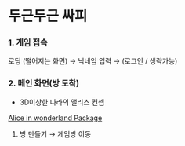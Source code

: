 # 두근두근 싸피

### 1\. 게임 접속

로딩 (떨어지는 화면) → 닉네임 입력 → (로그인 / 생략가능)


### 2\. 메인 화면(방 도착)

*   3D이상한 나라의 앨리스 컨셉

[Alice in wonderland Package](https://assetstore.unity.com/packages/3d/environments/fantasy/alice-in-wonderland-package-162728)

1.  방 만들기 → 게임방 이동
